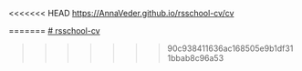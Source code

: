 <<<<<<< HEAD
https://AnnaVeder.github.io/rsschool-cv/cv



=======
[# rsschool-cv](https://AnnaVeder.github.io/rsschool-cv/cv)
>>>>>>> 90c938411636ac168505e9b1df311bbab8c96a53
